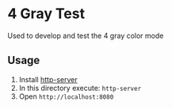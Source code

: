 # 4 Gray Test

Used to develop and test the 4 gray color mode

## Usage

1. Install [http-server](https://www.npmjs.com/package/http-server)
2. In this directory execute: `http-server`
3. Open `http://localhost:8080`
